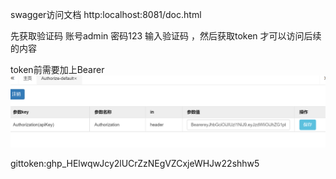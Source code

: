 swagger访问文档 http:localhost:8081/doc.html

先获取验证码 
账号admin 密码123  输入验证码 ，然后获取token 才可以访问后续的内容

token前需要加上Bearer
![img.png](img.png)

gittoken: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



